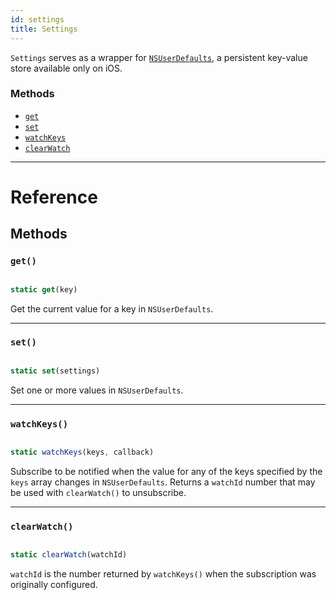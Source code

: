 ```yaml
---
id: settings
title: Settings
---
```


`Settings` serves as a wrapper for [`NSUserDefaults`](https://developer.apple.com/documentation/foundation/nsuserdefaults), a persistent key-value store available only on iOS.

### Methods

- [`get`](../settings/#get)
- [`set`](../settings/#set)
- [`watchKeys`](../settings/#watchkeys)
- [`clearWatch`](../settings/#clearwatch)

---

# Reference

## Methods

### `get()`


```javascript

static get(key)

```


Get the current value for a key in `NSUserDefaults`.

---

### `set()`


```javascript

static set(settings)

```


Set one or more values in `NSUserDefaults`.

---

### `watchKeys()`


```javascript

static watchKeys(keys, callback)

```


Subscribe to be notified when the value for any of the keys specified by the `keys` array changes in `NSUserDefaults`. Returns a `watchId` number that may be used with `clearWatch()` to unsubscribe.

---

### `clearWatch()`


```javascript

static clearWatch(watchId)

```


`watchId` is the number returned by `watchKeys()` when the subscription was originally configured.


